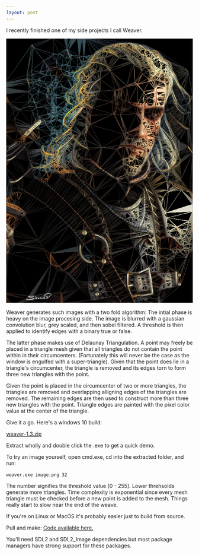 ```yaml
---
layout: post
---
```


I recently finished one of my side projects I call Weaver.

![The White Wolf](/images/geralt.png)

Weaver generates such images with a two fold algorithm: The intial phase
is heavy on the image procesing side. The image is blurred with a
gaussian convolution blur, grey scaled, and then sobel filtered.
A threshold is then applied to identify edges with a binary true or false.

The latter phase makes use of Delaunay Triangulation.
A point may freely be placed in a triangle mesh given that all triangles
do not contain the point within in their circumcenters. (Fortunately this will
never be the case as the window is engulfed with a super-triangle).
Given that the point does lie in a triangle's circumcenter, the triangle is
removed and its edges torn to form three new triangles with the point.

Given the point is placed in the circumcenter of two or more triangles, the
triangles are removed and overlapping alligning edges of the triangles are removed.
The remaining edges are then used to construct more than three new triangles with the point.
Triangle edges are painted with the pixel color value at the center of the triangle.

Give it a go. Here's a windows 10 build:

[weaver-1.3.zip](https://github.com/glouw/weaver/releases/download/weaver-1.3/weaver-1.3.zip)

Extract wholly and double click the .exe to get a quick demo.

To try an image yourself, open cmd.exe, cd into the extracted folder, and run:

```
weaver.exe image.png 32
```

The number signifies the threshold value [0 - 255]. Lower threhsolds generate more triangles.
Time complexity is exponential since every mesh triangle must be checked before a
new point is added to the mesh. Things really start to slow near the end of the weave.

If you're on Linux or MacOS it's probably easier just to build from source.

Pull and make: [Code available here.](https://github.com/glouw/weaver)

You'll need SDL2 and SDL2_Image dependencies but most package managers
have strong support for these packages.

